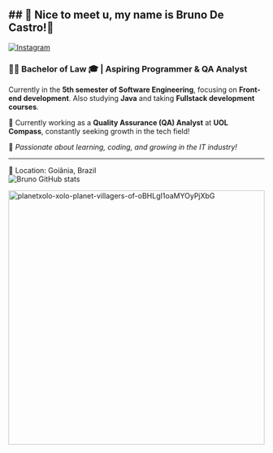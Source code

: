 ##                                                  ## 👋 Nice to meet u, my name is Bruno De Castro!🖖 

[![Instagram](https://img.shields.io/badge/Instagram-E4405F?style=for-the-badge&logo=instagram&logoColor=white)](https://instagram.com/brunoccs100)
### 👨‍🎓 Bachelor of Law 🎓 | Aspiring Programmer & QA Analyst

Currently in the **5th semester of Software Engineering**, focusing on **Front-end development**. Also studying **Java** and taking **Fullstack development courses**.

🎯 Currently working as a **Quality Assurance (QA) Analyst** at **UOL Compass**, constantly seeking growth in the tech field!

🚀 *Passionate about learning, coding, and growing in the IT industry!*

---

📍 Location: Goiânia, Brazil  
![Bruno GitHub stats](https://github-readme-stats.vercel.app/api?username=browndark&show_icons=true&theme=dracula)

<a href="https://giphy.com/gifs/planetxolo-xolo-planet-villagers-of-oBHLgI1oaMYOyPjXbG">
  <img src="https://media2.giphy.com/media/v1.Y2lkPTc5MGI3NjExb2hiZ28zYmMzdTRlZmRyYzJkYjFsemFoMGgzdWJhOGhoMmllOHI0MCZlcD12MV9pbnRlcm5hbF9naWZfYnlfaWQmY3Q9Zw/2IudUHdI075HL02Pkk/giphy.webp" width="100%" height="500" alt="planetxolo-xolo-planet-villagers-of-oBHLgI1oaMYOyPjXbG">
</a>
